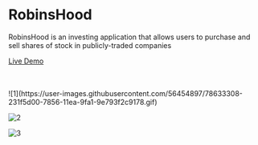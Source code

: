 # RobinsHood

RobinsHood is an investing application that allows users to purchase and sell shares of stock in publicly-traded companies

[Live Demo](http://http://robinshood.herokuapp.com)   

<br />
<br />
![1](https://user-images.githubusercontent.com/56454897/78633308-231f5d00-7856-11ea-9fa1-9e793f2c9178.gif)

![2](https://user-images.githubusercontent.com/56454897/78633620-ea33b800-7856-11ea-9fc9-161cae0796c5.gif)

![3](https://user-images.githubusercontent.com/56454897/78633639-f455b680-7856-11ea-8c4e-38fc93fe13e6.gif)
